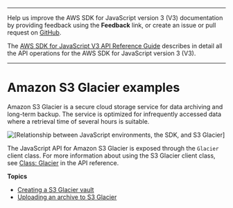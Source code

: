 --------

Help us improve the AWS SDK for JavaScript version 3 \(V3\) documentation by providing feedback using the **Feedback** link, or create an issue or pull request on [GitHub](https://github.com/awsdocs/aws-sdk-for-javascript-v3)\.

 The [AWS SDK for JavaScript V3 API Reference Guide](https://docs.aws.amazon.com/AWSJavaScriptSDK/v3/latest/index.html) describes in detail all the API operations for the AWS SDK for JavaScript version 3 \(V3\)\.

--------

# Amazon S3 Glacier examples<a name="glacier-examples"></a>

Amazon S3 Glacier is a secure cloud storage service for data archiving and long\-term backup\. The service is optimized for infrequently accessed data where a retrieval time of several hours is suitable\.

![\[Relationship between JavaScript environments, the SDK, and S3 Glacier\]](http://docs.aws.amazon.com/sdk-for-javascript/v3/developer-guide/images/code-samples-glacier.png)

The JavaScript API for Amazon S3 Glacier is exposed through the `Glacier` client class\. For more information about using the S3 Glacier client class, see [Class: Glacier](https://docs.aws.amazon.com/AWSJavaScriptSDK/v3/latest/clients/client-glacier/classes/glacier.html) in the API reference\.

**Topics**
+ [Creating a S3 Glacier vault](glacier-example-creating-a-vault.md)
+ [Uploading an archive to S3 Glacier](glacier-example-uploadarchive.md)